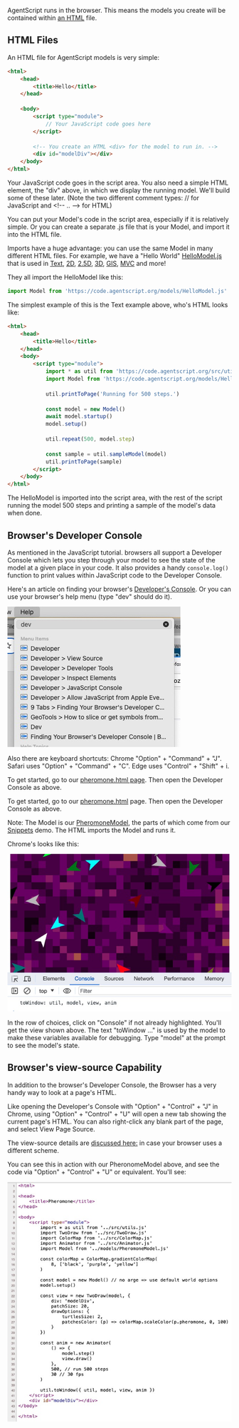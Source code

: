 AgentScript runs in the browser. This means the models you create will be contained within [an HTML](https://developer.mozilla.org/en-US/docs/Learn/HTML/Introduction_to_HTML/Getting_started) file.

## HTML Files

An HTML file for AgentScript models is very simple:

```html
<html>
    <head>
        <title>Hello</title>
    </head>

    <body>
        <script type="module">
            // Your JavaScript code goes here
        </script>

        <!-- You create an HTML <div> for the model to run in. -->
        <div id="modelDiv"></div>
    </body>
</html>
```

Your JavaScript code goes in the script area. You also need a simple HTML element, the "div" above, in which we display the running model. We'll build some of these later. (Note the two different comment types: // for JavaScript and \<!-- .. --> for HTML)

You can put your Model's code in the script area, especially if it is relatively simple.
Or you can create a separate .js file that is your Model, and import it into the HTML file.

Imports have a huge advantage: you can use the same Model in many different HTML files. For example, we have a "Hello World" [HelloModel.js](https://code.agentscript.org/models/HelloModel.js) that is used in
[Text](https://code.agentscript.org/views1/hello.html),
[2D](https://code.agentscript.org/views2/hello.html),
[2.5D](https://code.agentscript.org/views25/hello.html),
[3D](https://code.agentscript.org/views3/hello.html),
[GIS](https://code.agentscript.org/maplibre/hellomodel.html),
[MVC](https://code.agentscript.org/mvc/helloKeys.html)
and more!

They all import the HelloModel like this:

```javascript
import Model from 'https://code.agentscript.org/models/HelloModel.js'
```

The simplest example of this is the Text example above, who's HTML looks like:

```html
<html>
    <head>
        <title>Hello</title>
    </head>
    <body>
        <script type="module">
            import * as util from 'https://code.agentscript.org/src/utils.js'
            import Model from 'https://code.agentscript.org/models/HelloModel.js'

            util.printToPage('Running for 500 steps.')

            const model = new Model()
            await model.startup()
            model.setup()

            util.repeat(500, model.step)

            const sample = util.sampleModel(model)
            util.printToPage(sample)
        </script>
    </body>
</html>
```

The HelloModel is imported into the script area, with the rest of the script running the model 500 steps and printing a sample of the model's data when done.

## Browser's Developer Console

As mentioned in the JavaScript tutorial. browsers all support a Developer Console which lets you step through your model to see the state of the model at a given place in your code. It also provides a handy `console.log()` function to print values within JavaScript code to the Developer Console.

Here's an article on finding your browser's [Developer's Console](https://balsamiq.com/support/faqs/browserconsole/). Or you can use your browser's help menu (type "dev" should do it).

![Image](/config/cleantheme/static/ChromeHelpDev.jpg)

Also there are keyboard shortcuts: Chrome "Option" + "Command" + "J". Safari uses "Option" + "Command" + "C". Edge uses "Control" + "Shift" + i.

<!-- and Safari (after enabling the feature), "Option" + "Control" + "J" opens the Developer's console. Use the link above to find how to access all the browsers consoles. -->

<!-- o get started, go to our [pheromone.html page](https://code.agentscript.org/views2/pheromone.html) Then open the Developer Console as above. -->

To get started, go to our <a href="https://code.agentscript.org/views2/pheromone.html" target="_blank"> pheromone.html page</a>. Then open the Developer Console as above.

To get started, go to our [pheromone.html](https://code.agentscript.org/views2/pheromone.html) page. Then open the Developer Console as above.

Note: The Model is our [PheromoneModel](https://code.agentscript.org/models/PheromoneModel.js), the parts of which come from our [Snippets](https://code.agentscript.org/config/cleantheme/Snippets.html) demo. The HTML imports the Model and runs it.

Chrome's looks like this:

![Image](/config/cleantheme/static/DevConsole.jpg)

In the row of choices, click on "Console" if not already highlighted. You'll get the view shown above. The text "toWindow ..." is used by the model to make these variables available for debugging. Type "model" at the prompt to see the model's state.

<!-- This is a bit like our [view-source capability](https://www.computerhope.com/issues/ch000746.htm).
Both are very useful in exploring and debugging.

In Chrome and Safari (after enabling the feature), "Option" + "Control" + "J" opens the Developer's console. -->

## Browser's view-source Capability

In addition to the browser's Developer Console, the Browser has a very handy way to look at a page's HTML.

Like opening the Developer's Console with "Option" + "Control" + "J" in Chrome, using "Option" + "Control" + "U" will open a new tab showing the current page's HTML. You can also right-click any blank part of the page, and select View Page Source.

The view-source details are [discussed here:](https://www.computerhope.com/issues/ch000746.htm) in case your browser uses a different scheme.

You can see this in action with our PheronomeModel above, and see the code via "Option" + "Control" + "U" or equivalent. You'll see:

![Image](/config/cleantheme/static/ViewSource.jpg)

<!-- Don't be concerned about all the new concepts! Here are the main ideas:

-   The import's bring modules into our program, including the PheromoneModel itslef.
-   The colorMap is used to color the Model's patches (background squares)
-   The Model is our [PheromoneModel](https://code.agentscript.org/models/PheromoneModel.js), the parts of which are discussed in our [Snippets](https://code.agentscript.org/config/cleantheme/Snippets.html) demo.
-   A new instance of the Model is created using the "new" operator.
-   model.setup() initializes the model.
-   The view is used to view the model.
-   The Animator is used to run the model and view.
-   The toWindow(...) makes data in the module available xxx
 -->
